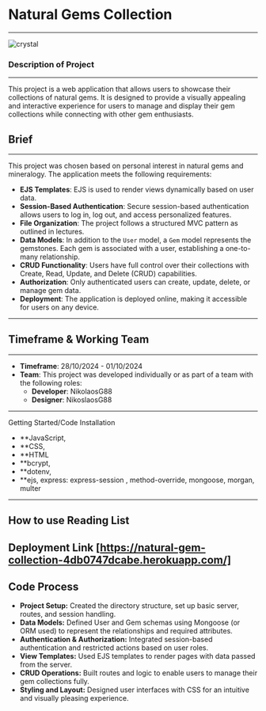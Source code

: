 # Natural Gems Collection
---
![crystal](https://github.com/user-attachments/assets/19b8550a-23a0-4b97-9dc5-5f1a405b81ff)
### Description of Project
---
This project is a web application that allows users to showcase their collections of natural gems. It is designed to provide a visually appealing and interactive experience for users to manage and display their gem collections while connecting with other gem enthusiasts.
## Brief
---
This project was chosen based on personal interest in natural gems and mineralogy. The application meets the following requirements:

- **EJS Templates**: EJS is used to render views dynamically based on user data.
- **Session-Based Authentication**: Secure session-based authentication allows users to log in, log out, and access personalized features.
- **File Organization**: The project follows a structured MVC pattern as outlined in lectures.
- **Data Models**: In addition to the `User` model, a `Gem` model represents the gemstones. Each gem is associated with a user, establishing a one-to-many relationship.
- **CRUD Functionality**: Users have full control over their collections with Create, Read, Update, and Delete (CRUD) capabilities.
- **Authorization**: Only authenticated users can create, update, delete, or manage gem data.
- **Deployment**: The application is deployed online, making it accessible for users on any device.
---
## Timeframe & Working Team
---
- **Timeframe**: 28/10/2024 - 01/10/2024
- **Team**: This project was developed individually or as part of a team with the following roles:
  - **Developer**: NikolaosG88
  - **Designer**: NikoslaosG88
---
Getting Started/Code Installation
- **JavaScript, 
- **CSS, 
- **HTML 
- **bcrypt, 
- **dotenv, 
- **ejs, 
express: express-session ,
method-override, 
mongoose, 
morgan, 
multer
---
How to use Reading List
---
Deployment Link
[https://natural-gem-collection-4db0747dcabe.herokuapp.com/]
---
Code Process
---
- **Project Setup:** Created the directory structure, set up basic server, routes, and session handling.
- **Data Models:** Defined User and Gem schemas using Mongoose (or ORM used) to represent the relationships and required attributes.
- **Authentication & Authorization:** Integrated session-based authentication and restricted actions based on user roles.
- **View Templates:** Used EJS templates to render pages with data passed from the server.
- **CRUD Operations:** Built routes and logic to enable users to manage their gem collections fully.
- **Styling and Layout:** Designed user interfaces with CSS for an intuitive and visually pleasing experience.
